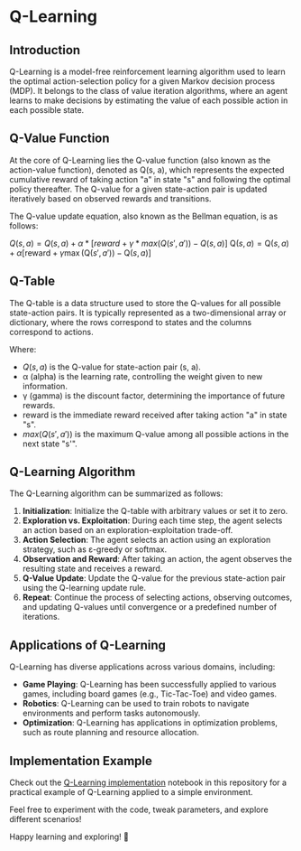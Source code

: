 # Q-Learning

## Introduction

Q-Learning is a model-free reinforcement learning algorithm used to learn the optimal action-selection policy for a given Markov decision process (MDP). It belongs to the class of value iteration algorithms, where an agent learns to make decisions by estimating the value of each possible action in each possible state.

## Q-Value Function

At the core of Q-Learning lies the Q-value function (also known as the action-value function), denoted as Q(s, a), which represents the expected cumulative reward of taking action "a" in state "s" and following the optimal policy thereafter. The Q-value for a given state-action pair is updated iteratively based on observed rewards and transitions.

The Q-value update equation, also known as the Bellman equation, is as follows:

$Q(s, a) = Q(s, a) + α * [reward + γ * max(Q(s', a')) - Q(s, a)]$
$\text{Q}(s, a) = \text{Q}(s, a) + \alpha \left[ \text{reward} + \gamma \max(\text{Q}(s', a')) - \text{Q}(s, a) \right]$


## Q-Table

The Q-table is a data structure used to store the Q-values for all possible state-action pairs. It is typically represented as a two-dimensional array or dictionary, where the rows correspond to states and the columns correspond to actions.

Where:
- $Q(s, a)$ is the Q-value for state-action pair (s, a).
- α (alpha) is the learning rate, controlling the weight given to new information.
- γ (gamma) is the discount factor, determining the importance of future rewards.
- reward is the immediate reward received after taking action "a" in state "s".
- $max(Q(s', a'))$ is the maximum Q-value among all possible actions in the next state "s'".

## Q-Learning Algorithm

The Q-Learning algorithm can be summarized as follows:

1. **Initialization**: Initialize the Q-table with arbitrary values or set it to zero.
2. **Exploration vs. Exploitation**: During each time step, the agent selects an action based on an exploration-exploitation trade-off.
3. **Action Selection**: The agent selects an action using an exploration strategy, such as ε-greedy or softmax.
4. **Observation and Reward**: After taking an action, the agent observes the resulting state and receives a reward.
5. **Q-Value Update**: Update the Q-value for the previous state-action pair using the Q-learning update rule.
6. **Repeat**: Continue the process of selecting actions, observing outcomes, and updating Q-values until convergence or a predefined number of iterations.

## Applications of Q-Learning

Q-Learning has diverse applications across various domains, including:

- **Game Playing**: Q-Learning has been successfully applied to various games, including board games (e.g., Tic-Tac-Toe) and video games.
- **Robotics**: Q-Learning can be used to train robots to navigate environments and perform tasks autonomously.
- **Optimization**: Q-Learning has applications in optimization problems, such as route planning and resource allocation.

## Implementation Example

Check out the [Q-Learning implementation](Q_Learning_Implementation.ipynb) notebook in this repository for a practical example of Q-Learning applied to a simple environment.

Feel free to experiment with the code, tweak parameters, and explore different scenarios!

Happy learning and exploring! 🤖
